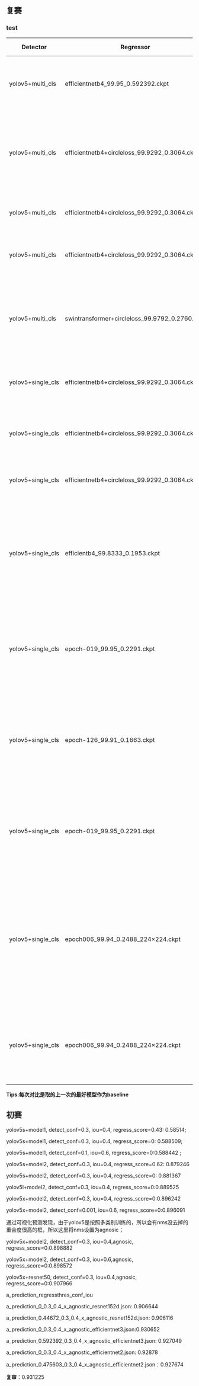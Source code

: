 ## 复赛

### test
| Detector          | Regressor                                      | conf thres | iou thres | score thre | input size | concat | feature dim | result   | notes                                                                                                                                       | analysis                                                                                                                                                                                  |
|-------------------|------------------------------------------------|------------|-----------|------------|------------|--------|-------------|----------|---------------------------------------------------------------------------------------------------------------------------------------------|-------------------------------------------------------------------------------------------------------------------------------------------------------------------------------------------|
| yolov5+multi_cls  | efficientnetb4_99.95_0.592392.ckpt             | 0.3        | 0.4       | 0.0        | 112        | True   | 256         | 0.810533 | 直接用初赛模型验证                                                                                                                          | 指标下降明显，可能是复赛数据集多了一些类导致度量效果差，也有可能是检测器效果也变差了                                                                                                      |
| yolov5+multi_cls  | efficientnetb4+circleloss_99.9292_0.3064.ckpt  | 0.3        | 0.4       | 0.3064     | 112        | True   | 256         | 0.829139(+1.86) | 考虑到可能是之前模型没有设置阈值, 由于之前训练模型的时候度量模型最佳阈值的选取有些问题，所以使用新模型＋最佳阈值测试                        | 新模型效果较好                                                                                                                                                                            |
| yolov5+multi_cls  | efficientnetb4+circleloss_99.9292_0.3064.ckpt  | 0.3        | 0.4       | 0.0        | 112        | True   | 256         | 0.829139(+0) | 考虑到可能最佳阈值去掉了一些预测正确的                                                                                                      | 说明模型预测score比较高，在0~0.3之间没有预测                                                                                                                                              |
| yolov5+multi_cls  | efficientnetb4+circleloss_99.9292_0.3064.ckpt  | 0.001      | 0.4       | 0.0        | 112        | True   | 256         | 0.836435(+0.73) | 考虑到对于新的数据，检测器有漏检, 将检测器阈值调低，提高召回率                                                                              | 指标上升，确实模型有漏检                                                                                                                                                                  |
| yolov5+multi_cls  | swintransformer+circleloss_99.9792_0.2760.ckpt | 0.001      | 0.4       | 0.0        | 112        | True   | 256         | 0.754821(-8.16) | 尝试新的swin transformer模型                                                                                                                | 指标下降, 虽然swin transofmer在test上准确率较高，可能是transformer的建模能力对数据过拟合了，对于复赛数据集中潜在的未知数据识别能力差                                                                                                                                                                                  |
| yolov5+single_cls | efficientnetb4+circleloss_99.9292_0.3064.ckpt  | 0.001      | 0.4       | 0.0        | 112        | True   | 256         | 0.848588(+1.21) | 考虑到检测器漏检可能有一定程度是由于之前的模型为多类训练的                                                                                  | 指标上升，单类模型更好                                                                                                                                                                    |
| yolov5+single_cls | efficientnetb4+circleloss_99.9292_0.3064.ckpt  | 0.001      | 0.4       | 0.5        | 112        | True   | 256         | 0.842674(-0.59) | 验证是否度量不同商品的score值(相似度)很高，有误识别，所以提高score阈值为0.5                                                                 | 指标下降，说明这样反而去掉了一些正确的预测                                                                                                                                                |
| yolov5+single_cls | efficientnetb4+circleloss_99.9292_0.3064.ckpt  | 0.001      | 0.65      | 0.0        | 112        | True   | 256         | 0.848142(-0.04) | 为得到更多的预测框, 提高iou阈值，nms去掉更少的框                                                                                            | 指标下降，说明多的框反而是质量不好的                                                                                                                                                      |
| yolov5+single_cls | efficientb4_99.8333_0.1953.ckpt                | 0.001      | 0.4       | 0.0        | 112        | True   | 512         | 0.782949(-6.56) | 新模型，采用了更多的数据增强，特征维度增加到512, 去掉concat                                                                                 | 本意为去掉concat，inference时也错误的设置concat=True，但训练时错误的设置concat=True，所以影响了最佳模型的选取, 所以指标下降, 但是感觉应该每不会下降这么多                                                               |
| yolov5+single_cls | epoch-019_99.95_0.2291.ckpt                    | 0.001      | 0.4       | 0.0        | 112        | True   | 512         | 0.856337(+0.77) | 新模型，采用了更多的数据增强，特征维度增加到512, 去掉concat                                                                                 | 本意为去掉concat，inference时也错误的设置concat=True，训练时设置concat=False正确，所以最佳模型选取ok, 指标上升                                                                            |
| yolov5+single_cls | epoch-126_99.91_0.1663.ckpt                    | 0.001      | 0.4       | 0.0        | 112        | True   | 512         | 0.845064(-1.12) | 该模型为与上一条作对比，因为从测试精度来看，新模型收敛较快，之前的模型都在几十轮甚至100轮以上达到最佳精度, 验证新模型的test精度是否有代表性 | 本意为去掉concat，inference时也错误的设置concat=True，训练时设置concat=False正确，指标下降, 说明test精度还是有代表性                                                                      |
| yolov5+single_cls | epoch-019_99.95_0.2291.ckpt                    | 0.001      | 0.4       | 0.0        | 112        | False  | 512         | 0.854652(-0.168) | 由于上面inference时错误把concat=True，这里为验证112的新模型                                                                                 | 指标下降, 比concat=True时指标差一些，说明在正确选取模型之后(训练时concat=False)，inference时concat=True可能会提高精度                                     |
| yolov5+single_cls | epoch006_99.94_0.2488_224×224.ckpt             | 0.001      | 0.4       | 0.0        | 112        | True   | 512         | 0.733208(-12.3) | input-size设置为224, 训练时concat=False, 验证提高input-size的影响                                                                           | 本意为去掉concat，inference时也错误的设置concat=True，训练时设置concat=False正确，加上上面验证test精度有一定代表性，所以最佳模型选取ok, 指标下降，是由于inference时错误的把input-size=112 |
| yolov5+single_cls | epoch006_99.94_0.2488_224×224.ckpt             | 0.001      | 0.4       | 0.0        | 224        | False  | 512         | 0.873728(+1.74) | input-size设置为224, 训练时concat=False, 验证提高input-size的影响                                                                           | inference时concat=True，input-size=224, 指标上升明显，比input-size=112+concat推理高1.74，说明增大输入分辨率有一定效果                                                                                                        |

**Tips:每次对比是取的上一次的最好模型作为baseline**

## 初赛
yolov5s+model1, detect_conf=0.3, iou=0.4, regress_score=0.43: 0.58514;

yolov5s+model1, detect_conf=0.3, iou=0.4, regress_score=0: 0.588509;

yolov5s+model1, detect_conf=0.1, iou=0.6, regress_score=0:0.588442 ;


yolov5s+model2, detect_conf=0.3, iou=0.4, regress_score=0.62: 0.879246

yolov5s+model2, detect_conf=0.3, iou=0.4, regress_score=0: 0.881367

yolov5l+model2, detect_conf=0.3, iou=0.4, regress_score=0:0.889525 

yolov5x+model2, detect_conf=0.3, iou=0.4, regress_score=0:0.896242

yolov5x+model2, detect_conf=0.001, iou=0.6, regress_score=0:0.896091


通过可视化预测发现，由于yolov5是按照多类别训练的，所以会有nms没去掉的重合度很高的框，所以这里将nms设置为agnosic；

yolov5x+model2, detect_conf=0.3, iou=0.4,agnosic, regress_score=0:0.898882

yolov5x+model2, detect_conf=0.3, iou=0.6,agnosic, regress_score=0:0.898572

yolov5x+resnet50, detect_conf=0.3, iou=0.4,agnosic, regress_score=0:0.907966

a_prediction_regressthres_conf_iou

a_prediction_0_0.3_0.4_x_agnostic_resnet152d.json: 0.906644

a_prediction_0.44672_0.3_0.4_x_agnostic_resnet152d.json: 0.906116

a_prediction_0_0.3_0.4_x_agnostic_efficientnet3.json:0.930652

a_prediction_0.592392_0.3_0.4_x_agnostic_efficientnet3.json: 0.927049

a_prediction_0_0.3_0.4_x_agnostic_efficientnet2.json: 0.92878

a_prediction_0.475603_0.3_0.4_x_agnostic_efficientnet2.json：0.927674


**复审**：0.931225


